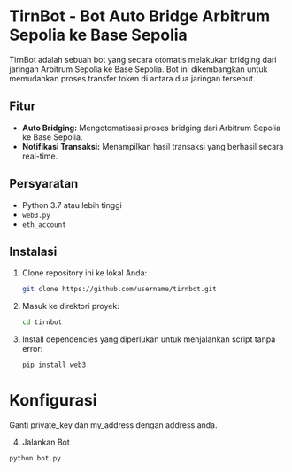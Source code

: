 # TirnBot - Bot Auto Bridge Arbitrum Sepolia ke Base Sepolia

TirnBot adalah sebuah bot yang secara otomatis melakukan bridging dari jaringan Arbitrum Sepolia ke Base Sepolia. Bot ini dikembangkan untuk memudahkan proses transfer token di antara dua jaringan tersebut.

## Fitur
- **Auto Bridging:** Mengotomatisasi proses bridging dari Arbitrum Sepolia ke Base Sepolia.
- **Notifikasi Transaksi:** Menampilkan hasil transaksi yang berhasil secara real-time.

## Persyaratan
- Python 3.7 atau lebih tinggi
- `web3.py`
- `eth_account`

## Instalasi

1. Clone repository ini ke lokal Anda:

   ```bash
   git clone https://github.com/username/tirnbot.git
2. Masuk ke direktori proyek:
   ```bash
   cd tirnbot
3. Install dependencies yang diperlukan untuk menjalankan script tanpa error:
   ```bash
   pip install web3


# Konfigurasi

Ganti private_key dan my_address dengan address anda.

4. Jalankan Bot
  ```bash
  python bot.py

